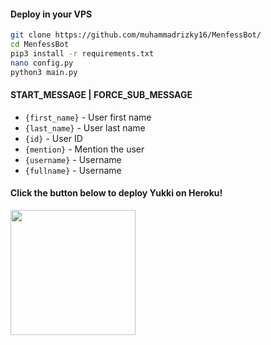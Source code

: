 



#### Deploy in your VPS
````bash
git clone https://github.com/muhammadrizky16/MenfessBot/
cd MenfessBot
pip3 install -r requirements.txt
nano config.py
python3 main.py
````

#### START_MESSAGE | FORCE_SUB_MESSAGE

* `{first_name}` - User first name
* `{last_name}` - User last name
* `{id}` - User ID
* `{mention}` - Mention the user
* `{username}` - Username
* `{fullname}` - Username

<h4>Click the button below to deploy Yukki on Heroku!</h4>    
<a href="https://heroku.com/deploy?template=https://github.com/muhammadrizky16/MenfessBot"><img src="https://img.shields.io/badge/Deploy%20To%20Heroku-blueviolet?style=for-the-badge&logo=heroku" width="200""/></a>
